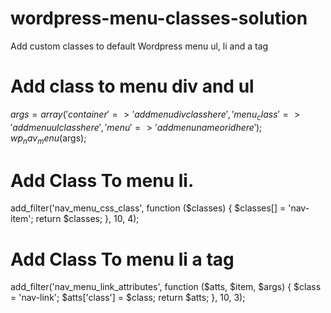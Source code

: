 # wordpress-menu-classes-solution
Add custom classes to default Wordpress menu ul, li and a tag

# Add class to menu div and ul
$args = array(
'container' => 'add menu div class here',
'menu_class' => 'add menu ul class here', 
'menu' => 'add menu name or id here' 
);
wp_nav_menu($args);

# Add Class To menu li.
add_filter('nav_menu_css_class', function ($classes) {
        $classes[] = 'nav-item';
        return $classes;
        }, 10, 4);

# Add Class To menu li a tag
add_filter('nav_menu_link_attributes', function ($atts, $item, $args) {
    $class = 'nav-link';
    $atts['class'] = $class;
    return $atts;
    }, 10, 3);

